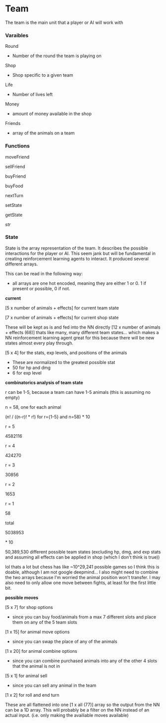 # Team

The team is the main unit that a player or AI will work with

### Varaibles

Round

- Number of the round the team is playing on

Shop

- Shop specific to a given team

Life

- Number of lives left

Money

- amount of money available in the shop

Friends

- array of the animals on a team

### Functions

moveFriend

sellFriend

buyFriend

buyFood

nextTurn

setState

getState

_str_

### State

State is the array representation of the team. It describes the possible interactions for the player or AI. This seem jank but will be fundamental in creating reinforcement learning agents to interact. It produced several different arrays.

This can be read in the following way:

- all arrays are one hot encoded, meaning they are either 1 or 0. 1 if present or possible, 0 if not.

**current**

[5 x number of animals + effects] for current team state

[7 x number of animals + effects] for current shop state

These will be kept as is and fed into the NN directly [12 x number of animals + effects (68)] thats like many, many different team states... which makes a NN reinforcement learning agent great for this because there will be new states almost every play through.

[5 x 4] for the stats, exp levels, and positions of the animals

- These are normalized to the greatest possible stat
- 50 for hp and dmg
- 6 for exp level

**combinatorics analysis of team state**

r can be 1-5, because a team can have 1-5 animals (this is assuming no empty)

n = 58, one for each animal

(n! / ((n-r)! \* r!) for r={1-5} and n=58) \* 10

r = 5

4582116

r = 4

424270

r = 3

30856

r = 2

1653

r = 1

58

total

5038953

\* 10

50,389,530 different possible team states (excluding hp, dmg, and exp stats and assuming all effects can be applied in shop (which I don't think is true))

lol thats a lot but chess has like ~10^29,241 possible games so I think this is doable, although I am not google deepmind... I also might need to combine the two arrays because I'm worried the animal position won't transfer. I may also need to only allow one move between fights, at least for the first little bit.

**possible moves**

[5 x 7] for shop options

- since you can buy food/animals from a max 7 different slots and place them on any of the 5 team slots

[1 x 15] for animal move options

- since you can swap the place of any of the animals

[1 x 20] for animal combine options

- since you can combine purchased animals into any of the other 4 slots that the animal is not in

[5 x 1] for animal sell

- since you can sell any animal in the team

[1 x 2] for roll and end turn

These are all flattened into one [1 x all (77)] array so the output from the NN can be a 1D array. This will probably be a filter on the NN instead of an actual input. (i.e. only making the availiable moves available)
